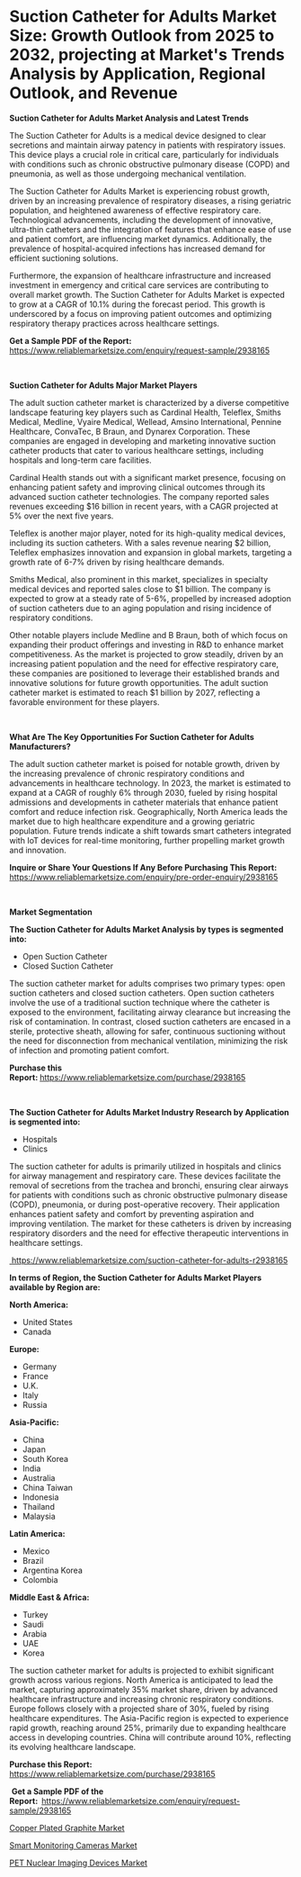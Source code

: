 <p><h1>Suction Catheter for Adults Market Size: Growth Outlook from 2025 to 2032, projecting at Market's Trends Analysis by Application, Regional Outlook, and Revenue</h1></p><p><strong>Suction Catheter for Adults Market Analysis and Latest Trends</strong></p>
<p><p>The Suction Catheter for Adults is a medical device designed to clear secretions and maintain airway patency in patients with respiratory issues. This device plays a crucial role in critical care, particularly for individuals with conditions such as chronic obstructive pulmonary disease (COPD) and pneumonia, as well as those undergoing mechanical ventilation.</p><p>The Suction Catheter for Adults Market is experiencing robust growth, driven by an increasing prevalence of respiratory diseases, a rising geriatric population, and heightened awareness of effective respiratory care. Technological advancements, including the development of innovative, ultra-thin catheters and the integration of features that enhance ease of use and patient comfort, are influencing market dynamics. Additionally, the prevalence of hospital-acquired infections has increased demand for efficient suctioning solutions.</p><p>Furthermore, the expansion of healthcare infrastructure and increased investment in emergency and critical care services are contributing to overall market growth. The Suction Catheter for Adults Market is expected to grow at a CAGR of 10.1% during the forecast period. This growth is underscored by a focus on improving patient outcomes and optimizing respiratory therapy practices across healthcare settings.</p></p>
<p><strong>Get a Sample PDF of the Report:&nbsp;</strong> <a href="https://www.reliablemarketsize.com/enquiry/request-sample/2938165?utm_campaign=1840&utm_medium=2&utm_source=Github&utm_content=ia&utm_term=15032025&utm_id=suction-catheter-for-adults">https://www.reliablemarketsize.com/enquiry/request-sample/2938165</a></p>
<p>&nbsp;</p>
<p><strong>Suction Catheter for Adults Major Market Players</strong></p>
<p><p>The adult suction catheter market is characterized by a diverse competitive landscape featuring key players such as Cardinal Health, Teleflex, Smiths Medical, Medline, Vyaire Medical, Wellead, Amsino International, Pennine Healthcare, ConvaTec, B Braun, and Dynarex Corporation. These companies are engaged in developing and marketing innovative suction catheter products that cater to various healthcare settings, including hospitals and long-term care facilities.</p><p>Cardinal Health stands out with a significant market presence, focusing on enhancing patient safety and improving clinical outcomes through its advanced suction catheter technologies. The company reported sales revenues exceeding $16 billion in recent years, with a CAGR projected at 5% over the next five years.</p><p>Teleflex is another major player, noted for its high-quality medical devices, including its suction catheters. With a sales revenue nearing $2 billion, Teleflex emphasizes innovation and expansion in global markets, targeting a growth rate of 6-7% driven by rising healthcare demands.</p><p>Smiths Medical, also prominent in this market, specializes in specialty medical devices and reported sales close to $1 billion. The company is expected to grow at a steady rate of 5-6%, propelled by increased adoption of suction catheters due to an aging population and rising incidence of respiratory conditions.</p><p>Other notable players include Medline and B Braun, both of which focus on expanding their product offerings and investing in R&D to enhance market competitiveness. As the market is projected to grow steadily, driven by an increasing patient population and the need for effective respiratory care, these companies are positioned to leverage their established brands and innovative solutions for future growth opportunities. The adult suction catheter market is estimated to reach $1 billion by 2027, reflecting a favorable environment for these players.</p></p>
<p>&nbsp;</p>
<p><strong>What Are The Key Opportunities For Suction Catheter for Adults Manufacturers?</strong></p>
<p><p>The adult suction catheter market is poised for notable growth, driven by the increasing prevalence of chronic respiratory conditions and advancements in healthcare technology. In 2023, the market is estimated to expand at a CAGR of roughly 6% through 2030, fueled by rising hospital admissions and developments in catheter materials that enhance patient comfort and reduce infection risk. Geographically, North America leads the market due to high healthcare expenditure and a growing geriatric population. Future trends indicate a shift towards smart catheters integrated with IoT devices for real-time monitoring, further propelling market growth and innovation.</p></p>
<p><strong>Inquire or Share Your Questions If Any Before Purchasing This Report:</strong> <a href="https://www.reliablemarketsize.com/enquiry/pre-order-enquiry/2938165?utm_campaign=1840&utm_medium=2&utm_source=Github&utm_content=ia&utm_term=15032025&utm_id=suction-catheter-for-adults">https://www.reliablemarketsize.com/enquiry/pre-order-enquiry/2938165</a></p>
<p>&nbsp;</p>
<p><strong>Market Segmentation</strong></p>
<p><strong>The Suction Catheter for Adults Market Analysis by types is segmented into:</strong></p>
<p><ul><li>Open Suction Catheter</li><li>Closed Suction Catheter</li></ul></p>
<p><p>The suction catheter market for adults comprises two primary types: open suction catheters and closed suction catheters. Open suction catheters involve the use of a traditional suction technique where the catheter is exposed to the environment, facilitating airway clearance but increasing the risk of contamination. In contrast, closed suction catheters are encased in a sterile, protective sheath, allowing for safer, continuous suctioning without the need for disconnection from mechanical ventilation, minimizing the risk of infection and promoting patient comfort.</p></p>
<p><strong>Purchase this Report:&nbsp;</strong><a href="https://www.reliablemarketsize.com/purchase/2938165?utm_campaign=1840&utm_medium=2&utm_source=Github&utm_content=ia&utm_term=15032025&utm_id=suction-catheter-for-adults">https://www.reliablemarketsize.com/purchase/2938165</a></p>
<p>&nbsp;</p>
<p><strong>The Suction Catheter for Adults Market Industry Research by Application is segmented into:</strong></p>
<p><ul><li>Hospitals</li><li>Clinics</li></ul></p>
<p><p>The suction catheter for adults is primarily utilized in hospitals and clinics for airway management and respiratory care. These devices facilitate the removal of secretions from the trachea and bronchi, ensuring clear airways for patients with conditions such as chronic obstructive pulmonary disease (COPD), pneumonia, or during post-operative recovery. Their application enhances patient safety and comfort by preventing aspiration and improving ventilation. The market for these catheters is driven by increasing respiratory disorders and the need for effective therapeutic interventions in healthcare settings.</p></p>
<p><a href="https://www.reliablemarketsize.com/suction-catheter-for-adults-r2938165?utm_campaign=1840&utm_medium=2&utm_source=Github&utm_content=ia&utm_term=15032025&utm_id=suction-catheter-for-adults">&nbsp;https://www.reliablemarketsize.com/suction-catheter-for-adults-r2938165</a></p>
<p><strong>In terms of Region, the Suction Catheter for Adults Market Players available by Region are:</strong></p>
<p>
    <p> <strong> North America: </strong>
        <ul>
            <li>United States</li>
            <li>Canada</li>
        </ul>
        </p> 
    <p> <strong> Europe: </strong>
        <ul>
            <li>Germany</li>
            <li>France</li>
            <li>U.K.</li>
            <li>Italy</li>
            <li>Russia</li>
        </ul>
        </p> 
    <p> <strong> Asia-Pacific: </strong>
        <ul>
            <li>China</li>
            <li>Japan</li>
            <li>South Korea</li>
            <li>India</li>
            <li>Australia</li>
            <li>China Taiwan</li>
            <li>Indonesia</li>
            <li>Thailand</li>
            <li>Malaysia</li>
        </ul>
        </p> 
    <p> <strong> Latin America: </strong>
        <ul>
            <li>Mexico</li>
            <li>Brazil</li>
            <li>Argentina Korea</li>
            <li>Colombia</li>
        </ul>
        </p> 
    <p> <strong> Middle East & Africa: </strong>
        <ul>
            <li>Turkey</li>
            <li>Saudi</li>
            <li>Arabia</li>
            <li>UAE</li>
            <li>Korea</li>
        </ul>
    </p>
    </p>
<p><p>The suction catheter market for adults is projected to exhibit significant growth across various regions. North America is anticipated to lead the market, capturing approximately 35% market share, driven by advanced healthcare infrastructure and increasing chronic respiratory conditions. Europe follows closely with a projected share of 30%, fueled by rising healthcare expenditures. The Asia-Pacific region is expected to experience rapid growth, reaching around 25%, primarily due to expanding healthcare access in developing countries. China will contribute around 10%, reflecting its evolving healthcare landscape.</p></p>
<p><strong>Purchase this Report: </strong><a href="https://www.reliablemarketsize.com/purchase/2938165?utm_campaign=1840&utm_medium=2&utm_source=Github&utm_content=ia&utm_term=15032025&utm_id=suction-catheter-for-adults">https://www.reliablemarketsize.com/purchase/2938165</a></p>
<p>&nbsp;<strong>Get a Sample PDF of the Report:&nbsp;&nbsp;</strong><a href="https://www.reliablemarketsize.com/enquiry/request-sample/2938165?utm_campaign=1840&utm_medium=2&utm_source=Github&utm_content=ia&utm_term=15032025&utm_id=suction-catheter-for-adults">https://www.reliablemarketsize.com/enquiry/request-sample/2938165</a></p>
<p><strong></strong></p>
<p><p><a href="https://github.com/waackheidtn5/Market-Research-Report-List-1/blob/main/copper-plated-graphite-market.md?utm_campaign=1840&utm_medium=2&utm_source=Github&utm_content=ia&utm_term=15032025&utm_id=suction-catheter-for-adults">Copper Plated Graphite Market</a></p><p><a href="https://github.com/melascalbirp/Market-Research-Report-List-1/blob/main/smart-monitoring-cameras-market.md?utm_campaign=1840&utm_medium=2&utm_source=Github&utm_content=ia&utm_term=15032025&utm_id=suction-catheter-for-adults">Smart Monitoring Cameras Market</a></p><p><a href="https://github.com/vimar16th/Market-Research-Report-List-7/blob/main/pet-nuclear-imaging-devices-market.md?utm_campaign=1840&utm_medium=2&utm_source=Github&utm_content=ia&utm_term=15032025&utm_id=suction-catheter-for-adults">PET Nuclear Imaging Devices Market</a></p></p>